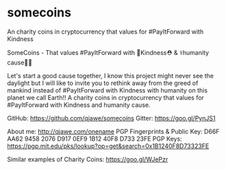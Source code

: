 # somecoins
An charity coins in cryptocurrency that values for #PayItForward with Kindness

SomeCoins - That values #PayItForward with 🌱Kindness⛑️ & ⚕️humanity cause🏥🚁

Let's start a good cause together, I know this project might never see the daylight but I will like to invite you to rethink away from the greed of mankind instead of #PayItForward with Kindness with humanity on this planet we call Earth!! A charity coins in cryptocurrency that values for #PayItForward with Kindness and humanity cause.


GitHub: https://github.com/qjawe/somecoins
Gitter: https://goo.gl/PynJS1



About me: http://qjawe.com/onename
PGP Fingerprints & Public Key: D66F AA62 9458 2076 D917 0EF9 1B12 40F8 D733 23FE
PGP Keys: https://pgp.mit.edu/pks/lookup?op=get&search=0x1B1240F8D73323FE

Similar examples of Charity Coins: https://goo.gl/WJePzr

